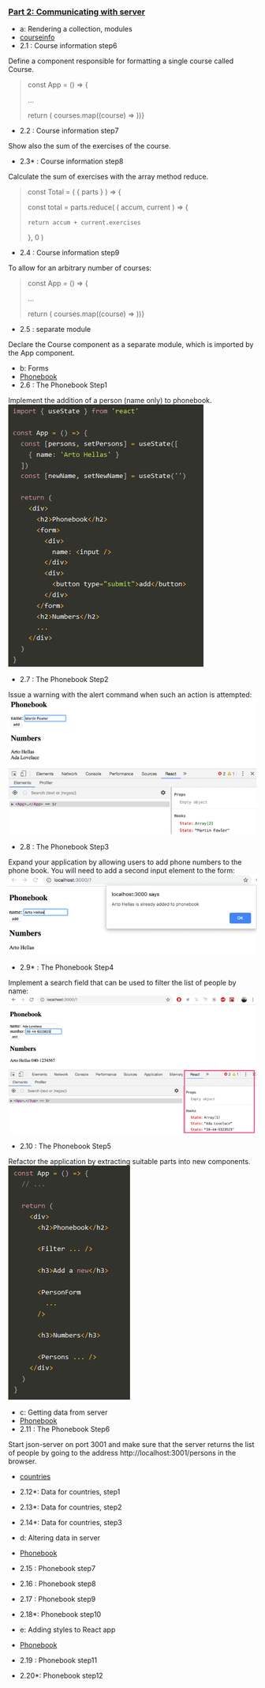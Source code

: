 ### [Part 2: Communicating with server](../../tree/main/part2)

- a: Rendering a collection, modules
- [courseinfo](../../../tree/main/part2/courseinfo)
- 2.1  : Course information step6

Define a component responsible for formatting a single course called Course. 

>const App = () => {
>
>...
>
>  return ( courses.map((course) => <Course course={course} /> ))}

- 2.2  : Course information step7

Show also the sum of the exercises of the course. 

- 2.3* : Course information step8

Calculate the sum of exercises with the array method reduce.

>const Total = ( { parts } ) => {
>
>  const total = parts.reduce( ( accum, current ) => {
>
>     return accum + current.exercises
>
>   }, 0 )
 
- 2.4  : Course information step9

To allow for an arbitrary number of courses:

>const App = () => {
>
>...
>
>  return ( courses.map((course) => <Course course={course} /> ))}

- 2.5  : separate module

Declare the Course component as a separate module, which is imported by the App component.

- b: Forms
- [Phonebook](../../../tree/main/part2/phonebook)
- 2.6  : The Phonebook Step1

Implement the addition of a person (name only) to phonebook.
![test](./fsoPart2Form.png)

- 2.7  : The Phonebook Step2

Issue a warning with the alert command when such an action is attempted:
![test](./10e.png)

- 2.8  : The Phonebook Step3

Expand your application by allowing users to add phone numbers to the phone book. You will need to add a second input element to the form:
![test](./11e.png)

- 2.9* : The Phonebook Step4

Implement a search field that can be used to filter the list of people by name:
![test](./12e.png)

- 2.10 : The Phonebook Step5

Refactor the application by extracting suitable parts into new components.
![test](./fsoPart2Form_1.png)

- c: Getting data from server
- [Phonebook](../../../tree/main/part2/phonebook)
- 2.11 : The Phonebook Step6

Start json-server on port 3001 and make sure that the server returns the list of people by going to the address http://localhost:3001/persons in the browser.

- [countries](../../../tree/main/part2/countries)
- 2.12*: Data for countries, step1
- 2.13*: Data for countries, step2
- 2.14*: Data for countries, step3

- d: Altering data in server
- [Phonebook](../../../tree/main/part2/phonebook)
- 2.15 : Phonebook step7
- 2.16 : Phonebook step8
- 2.17 : Phonebook step9
- 2.18*: Phonebook step10

- e: Adding styles to React app
- [Phonebook](../../../tree/main/part2/phonebook)
- 2.19 : Phonebook step11
- 2.20*: Phonebook step12

